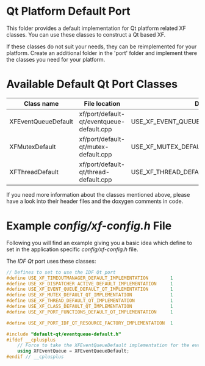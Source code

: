 # Qt Platform Default Port

This folder provides a default implementation for Qt platform 
related XF classes. You can use these classes to construct a Qt
based XF.

If these classes do not suit your needs, they can be reimplemented for
your platform. Create an additional folder in the 'port' folder and
implement there the classes you need for your platform.

# Available Default Qt Port Classes

| Class name | File location | Define to set |
| -- | -- | -- |
| XFEventQueueDefault | xf/port/default-qt/eventqueue-default.cpp | USE_XF_EVENT_QUEUE_DEFAULT_QT_IMPLEMENTATION |
| XFMutexDefault | xf/port/default-qt/mutex-default.cpp | USE_XF_MUTEX_DEFAULT_QT_IMPLEMENTATION |
| XFThreadDefault | xf/port/default-qt/thread-default.cpp | USE_XF_THREAD_DEFAULT_QT_IMPLEMENTATION |

If you need more information about the classes mentioned above, please
have a look into their header files and the doxygen comments in code.

# Example _config/xf-config.h_ File

Following you will find an example giving you a basic idea which define
to set in the application specific _config/xf-config.h_ file.

The _IDF Qt_ port uses these classes:

```c++
// Defines to set to use the IDF Qt port
#define USE_XF_TIMEOUTMANAGER_DEFAULT_IMPLEMENTATION        1
#define USE_XF_DISPATCHER_ACTIVE_DEFAULT_IMPLEMENTATION     1
#define USE_XF_EVENT_QUEUE_DEFAULT_QT_IMPLEMENTATION        1
#define USE_XF_MUTEX_DEFAULT_QT_IMPLEMENTATION              1
#define USE_XF_THREAD_DEFAULT_QT_IMPLEMENTATION             1
#define USE_XF_CLASS_DEFAULT_QT_IMPLEMENTATION              1
#define USE_XF_PORT_FUNCTIONS_DEFAULT_QT_IMPLEMENTATION     1

#define USE_XF_PORT_IDF_QT_RESOURCE_FACTORY_IMPLEMENTATION  1

#include "default-qt/eventqueue-default.h"
#ifdef __cplusplus
    // Force to take the XFEventQueueDefault implementation for the event queue
    using XFEventQueue = XFEventQueueDefault;
#endif // __cplusplus
```
